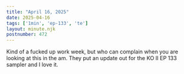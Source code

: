 ```yaml
---
title: "April 16, 2025"
date: 2025-04-16
tags: ['1min', 'ep-133', 'te']
layout: minute.njk
postnumber: 472
---
```

Kind of a fucked up work week, but who can complain when you are looking at this in the am. They put an update out for the KO II EP 133 sampler and I love it.